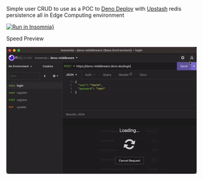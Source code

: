 Simple user CRUD to use as a POC to [Deno Deploy](https://deno.com/deploy) with [Upstash](https://upstash.com/) redis persistence all in Edge Computing environment

[![Run in Insomnia}](https://insomnia.rest/images/run.svg)](https://insomnia.rest/run/?label=deno-middleware&uri=https%3A%2F%2Fraw.githubusercontent.com%2Flucasliet%2Fdeno-middleware%2Fmaster%2F.github%2FInsomnia_2022-08-05.yaml)

Speed Preview

![Speed Preview](https://raw.githubusercontent.com/lucasliet/deno-middleware/master/.github/speed_preview.gif)
